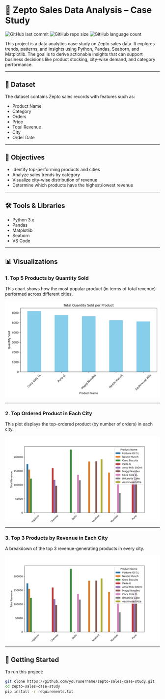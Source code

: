 # 🛒 Zepto Sales Data Analysis – Case Study

![GitHub last commit](https://img.shields.io/github/last-commit/RahulMeghwani/zepto-sales-case-study)
![GitHub repo size](https://img.shields.io/github/repo-size/RahulMeghwani/zepto-sales-case-study)
![GitHub language count](https://img.shields.io/github/languages/count/RahulMeghwani/zepto-sales-case-study)

This project is a data analytics case study on Zepto sales data. It explores trends, patterns, and insights using Python, Pandas, Seaborn, and Matplotlib. The goal is to derive actionable insights that can support business decisions like product stocking, city-wise demand, and category performance.

---

## 📁 Dataset

The dataset contains Zepto sales records with features such as:

- Product Name
- Category
- Orders
- Price
- Total Revenue
- City
- Order Date

---

## 🧠 Objectives

- Identify top-performing products and cities
- Analyze sales trends by category
- Visualize city-wise distribution of revenue
- Determine which products have the highest/lowest revenue

---

## 🛠️ Tools & Libraries

- Python 3.x
- Pandas
- Matplotlib
- Seaborn
- VS Code

---

## 📊 Visualizations

### 1. Top 5 Products by Quantity Sold

This chart shows how the most popular product (in terms of total revenue) performed across different cities.

![Top Product City Revenue](images/top_product_city_revenue.png)

---

### 2. Top Ordered Product in Each City

This plot displays the top-ordered product (by number of orders) in each city.

![Top Ordered Product Per City](images/top_ordered_product_per_city_orders.png)

---

### 3. Top 3 Products by Revenue in Each City

A breakdown of the top 3 revenue-generating products in every city.

![Top 3 Revenue Products](images/top_ordered_product_per_city.png)

---

## 🚀 Getting Started

To run this project:

```bash
git clone https://github.com/yourusername/zepto-sales-case-study.git
cd zepto-sales-case-study
pip install -r requirements.txt
```
